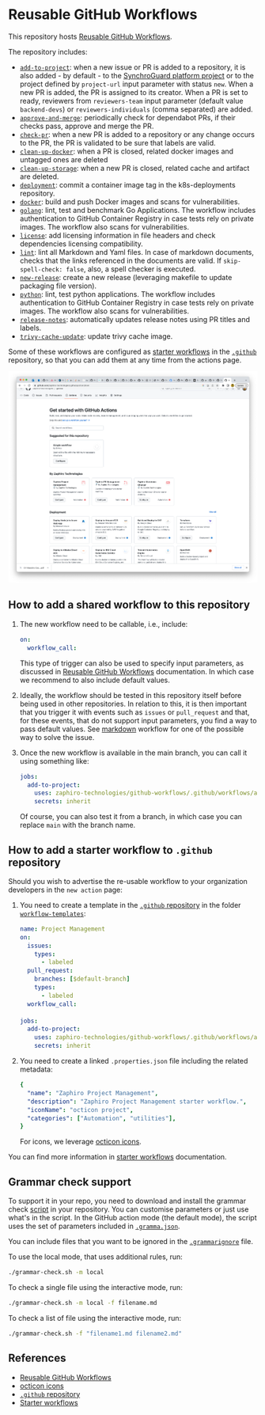 # Reusable GitHub Workflows

This repository hosts [Reusable GitHub Workflows][re-usable-github-workflows].

The repository includes:

- [`add-to-project`](.github/workflows/add-to-project.yaml): when a new
  issue or PR is added to a repository, it is also added - by default - to the
  [SynchroGuard platform project](https://github.com/orgs/zaphiro-technologies/projects/2)
  or to the project defined by `project-url` input parameter with status `new`.
  When a new PR is added, the PR is assigned to its creator. When a PR is set to
  ready, reviewers from `reviewers-team` input parameter (default value
  `backend-devs`) or `reviewers-individuals` (comma separated) are added.
- [`approve-and-merge`](.github/workflows/approve-and-merge.yaml): periodically
  check for dependabot PRs, if their checks pass, approve and merge the PR.
- [`check-pr`](.github/workflows/check-pr.yaml): when a new PR is added
  to a repository or any change occurs to the PR, the PR is validated to be sure
  that labels are valid.
- [`clean-up-docker`](.github/workflows/clean-up-docker.yaml): when a
  PR is closed, related docker images and untagged ones are deleted
- [`clean-up-storage`](.github/workflows/clean-up-storage.yaml): when a
  new PR is closed, related cache and artifact are deleted.
- [`deployment`](.github/workflows/deployment.yaml): commit a container
  image tag in the k8s-deployments repository.
- [`docker`](.github/workflows/docker.yaml): build and push Docker
  images and scans for vulnerabilities.
- [`golang`](.github/workflows/golang.yaml): lint, test and benchmark
  Go Applications. The workflow includes authentication to GitHub Container
  Registry in case tests rely on private images. The workflow also scans for
  vulnerabilities.
- [`license`](.github/workflows/license.yaml): add licensing
  information in file headers and check dependencies licensing compatibility.
- [`lint`](.github/workflows/markdown.yaml): lint all Markdown and Yaml files.
  In case of markdown documents, checks that the links referenced in the
  documents are valid. If `skip-spell-check: false`, also, a spell checker
  is executed.
- [`new-release`](.github/workflows/new-release.yaml): create a new
  release (leveraging makefile to update packaging file version).
- [`python`](.github/workflows/python.yaml): lint, test python applications.
  The workflow includes authentication to GitHub Container Registry in case
  tests rely on private images. The workflow also scans for
  vulnerabilities.
- [`release-notes`](.github/workflows/release-notes.yaml):
  automatically updates release notes using PR titles and labels.
- [`trivy-cache-update`](.github/workflows/trivy-cache-update.yaml): update
  trivy cache image.

Some of these workflows are configured as [starter workflows][starter-workflows]
in the [`.github`][.github] repository, so that you can add them at any time
from the actions page.

![Starter Actions](./screenshot.png)

## How to add a shared workflow to this repository

1. The new workflow need to be callable, i.e., include:

   ```yaml
   on:
     workflow_call:
   ```

   This type of trigger can also be used to specify input parameters, as
   discussed in [Reusable GitHub Workflows][re-usable-github-workflows]
   documentation. In which case we recommend to also include default values.

1. Ideally, the workflow should be tested in this repository itself before being
   used in other repositories. In relation to this, it is then important that
   you trigger it with events such as `issues` or `pull_request` and that, for
   these events, that do not support input parameters, you find a way to pass
   default values. See [markdown](.github/workflows/markdown.yaml) workflow for
   one of the possible way to solve the issue.

1. Once the new workflow is available in the main branch, you can call it using
   something like:

   ```yaml
   jobs:
     add-to-project:
       uses: zaphiro-technologies/github-workflows/.github/workflows/add-to-project.yaml@main
       secrets: inherit
   ```

   Of course, you can also test it from a branch, in which case you can replace
   `main` with the branch name.

## How to add a starter workflow to `.github` repository

Should you wish to advertise the re-usable workflow to your organization
developers in the `new action` page:

1. You need to create a template in the [`.github` repository][.github] in the
   folder
   [`workflow-templates`](https://github.com/zaphiro-technologies/.github/tree/main/workflow-templates):

   ```yaml
   name: Project Management
   on:
     issues:
       types:
         - labeled
     pull_request:
       branches: [$default-branch]
       types:
         - labeled
     workflow_call:

   jobs:
     add-to-project:
       uses: zaphiro-technologies/github-workflows/.github/workflows/add-to-project.yaml@main
       secrets: inherit
   ```

1. You need to create a linked `.properties.json` file including the related
   metadata:

   ```yaml
   {
     "name": "Zaphiro Project Management",
     "description": "Zaphiro Project Management starter workflow.",
     "iconName": "octicon project",
     "categories": ["Automation", "utilities"],
   }
   ```

   For icons, we leverage [octicon icons][octicon].

You can find more information in [starter workflows][starter-workflows]
documentation.

## Grammar check support

To support it in your repo, you need to download and install the grammar check
[script](grammar-check.sh) in your repository. You can customise parameters or
just use what's in the script. In the GitHub action mode (the default mode), the
script uses the set of parameters included in [`.gramma.json`](.gramma.json).

You can include files that you want to be ignored in the
[`.grammarignore`](.grammarignore) file.

To use the local mode, that uses additional rules, run:

```bash
./grammar-check.sh -m local
```

To check a single file using the interactive mode, run:

```bash
./grammar-check.sh -m local -f filename.md
```

To check a list of file using the interactive mode, run:

```bash
./grammar-check.sh -f "filename1.md filename2.md"
```

## References

- [Reusable GitHub Workflows][re-usable-github-workflows]
- [octicon icons][octicon]
- [`.github` repository][.github]
- [Starter workflows][starter-workflows]

[re-usable-github-workflows]:
  https://docs.github.com/en/actions/using-workflows/reusing-workflows
[octicon]: https://primer.style/design/foundations/icons/
[.github]: https://github.com/zaphiro-technologies/.github
[starter-workflows]:
  https://docs.github.com/en/actions/using-workflows/creating-starter-workflows-for-your-organization

